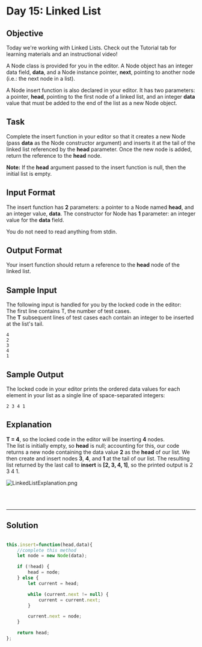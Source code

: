 # Day 15: Linked List
## Objective

Today we're working with Linked Lists. Check out the Tutorial tab for learning materials and an instructional video!

A Node class is provided for you in the editor. A Node object has an integer data field, **data**, and a Node instance pointer, **next**, pointing to another node (i.e.: the next node in a list).

A Node insert function is also declared in your editor. It has two parameters: a pointer, **head**, pointing to the first node of a linked list, and an integer **data** value that must be added to the end of the list as a new Node object.


## Task

Complete the insert function in your editor so that it creates a new Node (pass **data** as the Node constructor argument) and inserts it at the tail of the linked list referenced by the **head** parameter. Once the new node is added, return the reference to the **head** node.

**Note:** If the **head** argument passed to the insert function is null, then the initial list is empty.


## Input Format

The insert function has **2** parameters: a pointer to a Node named **head**, and an integer value, **data**. 
The constructor for Node has **1** parameter: an integer value for the **data** field.

You do not need to read anything from stdin.


## Output Format

Your insert function should return a reference to the **head** node of the linked list.


## Sample Input

The following input is handled for you by the locked code in the editor: <br/>
The first line contains T, the number of test cases. <br/>
The **T** subsequent lines of test cases each contain an integer to be inserted at the list's tail.

```
4
2
3
4
1
```


## Sample Output

The locked code in your editor prints the ordered data values for each element in your list as a single line of space-separated integers:

```
2 3 4 1
```

## Explanation
   
**T = 4**, so the locked code in the editor will be inserting **4** nodes. <br/>
The list is initially empty, so **head** is null; accounting for this, our code returns a new node containing the data value **2** as the **head** of our list. We then create and insert nodes **3**, **4**, and **1** at the tail of our list. The resulting list returned by the last call to **insert** is **[2, 3, 4, 1]**, so the printed output is 2 3 4 1.

![LinkedListExplanation.png](https://s3.amazonaws.com/hr-challenge-images/17168/1456961238-28488bfa0d-LinkedListExplanation.png)

<br/>
<br/>

---

## Solution

```javascript

this.insert=function(head,data){
    //complete this method
    let node = new Node(data);

    if (!head) {
        head = node;
    } else {
        let current = head;

        while (current.next != null) {
            current = current.next;
        }

        current.next = node;
    }

    return head;
};

```